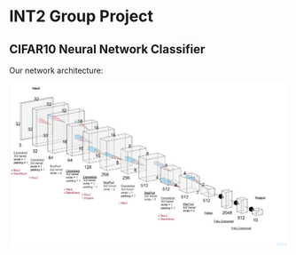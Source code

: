 # INT2 Group Project


## CIFAR10 Neural Network Classifier

 Our network architecture:
 
 ![Diagram](https://github.com/INT2-Group12/INT2-Project/blob/main/images/diagram.png)
 
